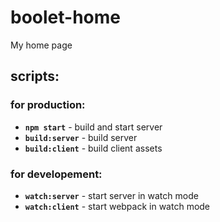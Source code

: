 # boolet-home
My home page

## scripts:

### for production:
* **`npm start`** - build and start server
* **`build:server`** - build server
* **`build:client`** - build client assets
### for developement:
* **`watch:server`** - start server in watch mode
* **`watch:client`** - start webpack in watch mode
